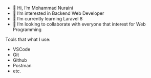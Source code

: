 - 👋 Hi, I’m Mohammad Nuraini
- 👀 I’m interested in Backend Web Developer
- 🌱 I’m currently learning Laravel 8
- 💞️ I’m looking to collaborate with everyone that interest for Web Programming

<!---
MohammadNur01/MohammadNur01 is a ✨ special ✨ repository because its `README.md` (this file) appears on your GitHub profile.
You can click the Preview link to take a look at your changes.
--->

Tools that what I use:
- VSCode
- Git
- Github
- Postman
- etc.
